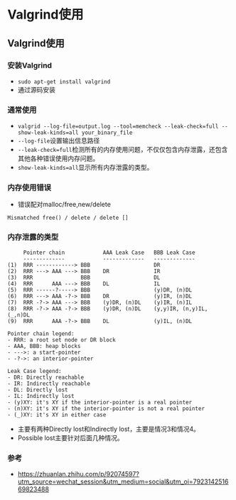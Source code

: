# Valgrind使用




## Valgrind使用

### 安装Valgrind

+ `sudo apt-get install valgrind`
+ 通过源码安装

### 通常使用

+ `valgrid --log-file=output.log --tool=memcheck --leak-check=full --show-leak-kinds=all your_binary_file`
+ `--log-file`设置输出信息路径
+ `--leak-check=full`检测所有的内存使用问题，不仅仅包含内存泄露，还包含其他各种错误使用内存问题。
+ `show-leak-kinds=all`显示所有内存泄露的类型。

### 内存使用错误

+ 错误配对malloc/free,new/delete

```
Mismatched free() / delete / delete []
```

### 内存泄露的类型

``` 
     Pointer chain            AAA Leak Case   BBB Leak Case
     -------------            -------------   -------------
(1)  RRR ------------> BBB                    DR
(2)  RRR ---> AAA ---> BBB    DR              IR
(3)  RRR               BBB                    DL
(4)  RRR      AAA ---> BBB    DL              IL
(5)  RRR ------?-----> BBB                    (y)DR, (n)DL
(6)  RRR ---> AAA -?-> BBB    DR              (y)IR, (n)DL
(7)  RRR -?-> AAA ---> BBB    (y)DR, (n)DL    (y)IR, (n)IL
(8)  RRR -?-> AAA -?-> BBB    (y)DR, (n)DL    (y,y)IR, (n,y)IL, (_,n)DL
(9)  RRR      AAA -?-> BBB    DL              (y)IL, (n)DL

Pointer chain legend:
- RRR: a root set node or DR block
- AAA, BBB: heap blocks
- --->: a start-pointer
- -?->: an interior-pointer

Leak Case legend:
- DR: Directly reachable
- IR: Indirectly reachable
- DL: Directly lost
- IL: Indirectly lost
- (y)XY: it's XY if the interior-pointer is a real pointer
- (n)XY: it's XY if the interior-pointer is not a real pointer
- (_)XY: it's XY in either case
```

+ 主要有两种Directly lost和Indirectly lost，主要是情况3和情况4。
+ Possible lost主要针对后面几种情况。



### 参考

+ https://zhuanlan.zhihu.com/p/92074597?utm_source=wechat_session&utm_medium=social&utm_oi=792314251669823488




